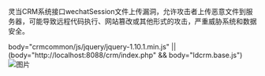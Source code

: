 灵当CRM系统接口wechatSession文件上传漏洞，允许攻击者上传恶意文件到服务器，可能导致远程代码执行、网站篡改或其他形式的攻击，严重威胁系统和数据安全。

body="crmcommon/js/jquery/jquery-1.10.1.min.js" || (body="http://localhost:8088/crm/index.php" && body="ldcrm.base.js")
![图片](https://github.com/user-attachments/assets/eac30e17-a7a6-4986-8765-49488fc5a6a9)
